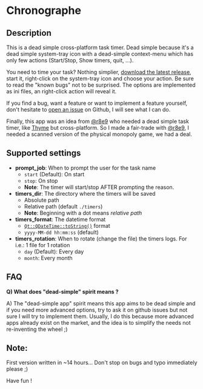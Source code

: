 Chronographe
============

Description
-----------
This is a dead simple cross-platform task timer. Dead simple because it's a dead simple system-tray icon with a dead-simple context-menu which has only few actions (Start/Stop, Show timers, quit, ...).

You need to time your task? Nothing simplier, [download the latest release](https://github.com/Max13/Chronographe/releases/latest), start it, right-click on the system-tray icon and choose your action. Be sure to read the "known bugs" not to be surprised. The options are implemented as ini files, an right-click action will reveal it.

If you find a bug, want a feature or want to implement a feature yourself, don't hesitate to [open an issue](https://github.com/Max13/Chronographe/issues) on Github, I will see what I can do.

Finally, this app was an idea from [@r8e9](https://github.com/r8e9) who needed a dead simple task timer, like [Thyme](http://joaomoreno.github.io/thyme/) but cross-platform. So I made a fair-trade with [@r8e9](https://github.com/r8e9), I needed a scanned version of the physical monopoly game, we had a deal.

Supported settings
------------------
- **prompt_job**: When to prompt the user for the task name
    - `start` (Default): On start
    - `stop`: On stop
    - **Note**: The timer will start/stop AFTER prompting the reason.
- **timers_dir**: The directory where the timers will be saved
    - Absolute path
    - Relative path (default `./timers`)
    - **Note**: Beginning with a dot means *relative path*
- **timers_format**: The datetime format
    - [`Qt::QDateTime::toString()`](http://qt-project.org/doc/qt-5.1/qtcore/qdatetime.html#toString) format
    - `yyyy-MM-dd hh:mm:ss` (default)
- **timers_rotation**: When to rotate (change the file) the timers logs. For i.e.: 1 file for 1 rotation
    - `day` (Default): Every day
    - `month`: Every month

FAQ
---
**Q) What does "dead-simple" spirit means ?**

A) The "dead-simple app" spirit means this app aims to be dead simple and if you need more advanced options, try to ask it on github issues but not sure I will try to implement them. Usually, I do this because more advanced apps already exist on the market, and the idea is to simplify the needs not re-inventing the wheel ;)


Note:
-----
First version written in ~14 hours... Don't stop on bugs and typo immediately please ;)

Have fun !
